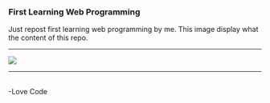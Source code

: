 ### First Learning Web Programming
Just repost first learning web programming by me. This image display what the content of this repo.
<hr/>
<img src="https://2.bp.blogspot.com/-XWd2w5KYVxs/Wi3UE9BuT_I/AAAAAAAAAXg/BrukHrrD5as2xndKFfahMGILlP973srkwCLcBGAs/s1600/Screenshot_2.png"  >
<hr/> <br/>
-Love Code

